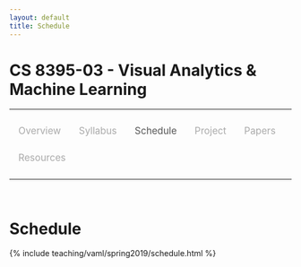 ```yaml
---
layout: default
title: Schedule
---
```


<style>
.topnav {
  overflow: hidden;
  background-color: #fdfdfd;
}

.topnav a {
  float: left;
  color: #aaaaaa;
  text-align: center;
  padding: 14px 16px;
  text-decoration: none;
  font-size: 17px;
}

.topnav a:hover {
  color: #555555;
}

.topnav a.active {
  color: #555555;
}
</style>

# CS 8395-03 - Visual Analytics & Machine Learning

---

<div class='topnav'>
  <a href="/teaching/vaml/spring2019">Overview</a>
  <a href="/teaching/vaml/spring2019/syllabus">Syllabus</a>
  <a class='active' href="/teaching/vaml/spring2019/schedule">Schedule</a>
  <a href="/teaching/vaml/spring2019/project">Project</a>
  <a href="/teaching/vaml/spring2019/papers">Papers</a>
  <a href="/teaching/vaml/spring2019/resources">Resources</a>
</div>

---

<br>

# Schedule

{% include teaching/vaml/spring2019/schedule.html %}
